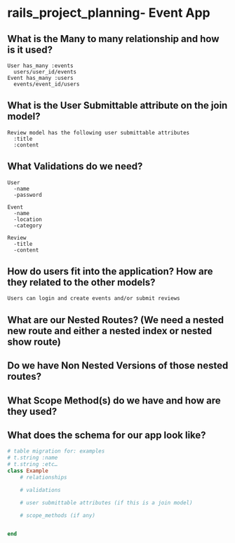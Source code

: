 # rails_project_planning- Event App

## What is the Many to many relationship and how is it used?
	User has_many :events
	  users/user_id/events
	Event has_many :users
	  events/event_id/users

## What is the User Submittable attribute on the join model?
	Review model has the following user submittable attributes
	  :title
	  :content
	
## What Validations do we need?
	User
	  -name
	  -password
	
	Event
	  -name
	  -location
	  -category
	
	Review
	  -title
	  -content

## How do users fit into the application? How are they related to the other models?
	Users can login and create events and/or submit reviews

## What are our Nested Routes? (We need a nested new route and either a nested index or nested show route)

## Do we have Non Nested Versions of those nested routes?

## What Scope Method(s) do we have and how are they used?

## What does the schema for our app look like?

```rb
# table migration for: examples 
# t.string :name
# t.string :etc…
class Example 
	# relationships

	# validations 

	# user submittable attributes (if this is a join model)

	# scope_methods (if any)


end
```
